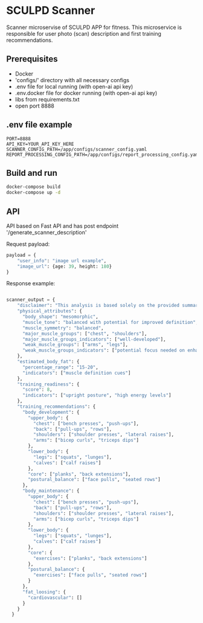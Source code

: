 # SCULPD Scanner

Scanner microservise of SCULPD APP for fitness. 
This microservice is responsible for user photo (scan) description and first training recommendations.


## Prerequisites

- Docker
- 'configs/' directory with all necessary configs
- .env file for local running (with open-ai api key)
- .env.docker file for docker running (with open-ai api key)
- libs from requirements.txt
- open port 8888

## .env file example

``` dotenv
PORT=8888
API_KEY=YOUR_API_KEY_HERE
SCANNER_CONFIG_PATH=/app/configs/scanner_config.yaml
REPORT_PROCESSING_CONFIG_PATH=/app/configs/report_processing_config.yaml
```

## Build and run

```bash
docker-compose build 
docker-compose up -d
```


## API

API based on Fast API and has post endpoint '/generate_scanner_description'

Request payload:

```python
payload = {
    "user_info": "image url example",
    "image_url": {age: 39, height: 180}
}
```

Response example:

```python

scanner_output = {
    "disclaimer": "This analysis is based solely on the provided summary and is for simulation purposes only. It is not a substitute for professional medical or fitness advice. For personalized guidance, consulting with a fitness professional is recommended.",
    "physical_attributes": {
      "body_shape": "mesomorphic",
      "muscle_tone": "balanced with potential for improved definition",
      "muscle_symmetry": "balanced",
      "major_muscle_groups": ["chest", "shoulders"],
      "major_muscle_groups_indicators": ["well-developed"],
      "weak_muscle_groups": ["arms", "legs"],
      "weak_muscle_groups_indicators": ["potential focus needed on enhancing muscle hypertrophy"]
    },
    "estimated_body_fat": {
      "percentage_range": "15-20",
      "indicators": ["muscle definition cues"]
    },
    "training_readiness": {
      "score": 8,
      "indicators": ["upright posture", "high energy levels"]
    },
    "training_recommendations": {
      "body_development": {
        "upper_body": {
          "chest": ["bench presses", "push-ups"],
          "back": ["pull-ups", "rows"],
          "shoulders": ["shoulder presses", "lateral raises"],
          "arms": ["bicep curls", "triceps dips"]
        },
        "lower_body": {
          "legs": ["squats", "lunges"],
          "calves": ["calf raises"]
        },
        "core": ["planks", "back extensions"],
        "postural_balance": ["face pulls", "seated rows"]
      },
      "body_maintenance": {
        "upper_body": {
          "chest": ["bench presses", "push-ups"],
          "back": ["pull-ups", "rows"],
          "shoulders": ["shoulder presses", "lateral raises"],
          "arms": ["bicep curls", "triceps dips"]
        },
        "lower_body": {
          "legs": ["squats", "lunges"],
          "calves": ["calf raises"]
        },
        "core": {
          "exercises": ["planks", "back extensions"]
        },
        "postural_balance": {
          "exercises": ["face pulls", "seated rows"]
        }
      },
      "fat_loosing": {
        "cardiovascular": []
      }
    }
  }

```


